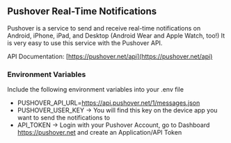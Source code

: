 ## Pushover Real-Time Notifications
Pushover is a service to send and receive real-time notifications on
Android, iPhone, iPad, and Desktop (Android Wear and Apple Watch, too!)
It is very easy to use this service with the Pushover API.
<br />

API Documentation: [https://pushover.net/api](https://pushover.net/api)
<br />

### Environment Variables
Include the following environment variables into your .env file
  * PUSHOVER_API_URL=https://api.pushover.net/1/messages.json
  * PUSHOVER_USER_KEY -> You will find this key on the device app you want
to send the notifications to
  * API_TOKEN -> Login with your Pushover Account, go to Dashboard
  https://pushover.net and create an Application/API Token